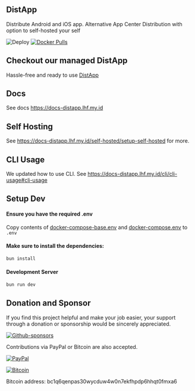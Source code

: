 ## DistApp

Distribute Android and iOS app. Alternative App Center Distribution with option to self-hosted your self

![Deploy](https://github.com/yunusefendi52/distapp/actions/workflows/deploy.yml/badge.svg) [![Docker Pulls](https://img.shields.io/docker/pulls/5yunus2efendi/distapp)](https://hub.docker.com/repository/docker/5yunus2efendi/distapp)

## Checkout our managed DistApp

Hassle-free and ready to use [DistApp](https://distapp.app)

## Docs

See docs https://docs-distapp.lhf.my.id

## Self Hosting

See https://docs-distapp.lhf.my.id/self-hosted/setup-self-hosted for more.

## CLI Usage

We updated how to use CLI. See https://docs-distapp.lhf.my.id/cli/cli-usage#cli-usage

## Setup Dev

#### Ensure you have the required .env

Copy contents of [docker-compose-base.env](public/docker/docker-compose-base.env) and [docker-compose.env](public/docker/docker-compose.env) to `.env`

#### Make sure to install the dependencies:

```bash
bun install
```

#### Development Server

```bash
bun run dev
```

## Donation and Sponsor

If you find this project helpful and make your job easier, your support through a donation or sponsorship would be sincerely appreciated.

[![Github-sponsors](https://img.shields.io/badge/sponsor-30363D?style=for-the-badge&logo=GitHub-Sponsors&logoColor=#EA4AAA)](https://github.com/sponsors/yunusefendi52)

Contributions via PayPal or Bitcoin are also accepted.

[![PayPal](https://img.shields.io/badge/PayPal-00457C?style=for-the-badge&logo=paypal&logoColor=white)](https://paypal.me/yunusefendi99)

[![Bitcoin](https://img.shields.io/badge/bitcoin-2F3134?style=for-the-badge&logo=bitcoin)](https://www.blockchain.com/explorer/addresses/btc/bc1q6qenpas30wycduw4w0n7ekfhpdp6hhqt0fmxa6)

Bitcoin address: bc1q6qenpas30wycduw4w0n7ekfhpdp6hhqt0fmxa6
